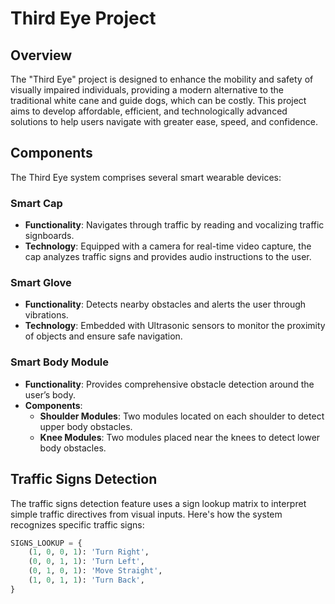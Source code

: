# Third Eye Project

## Overview
The "Third Eye" project is designed to enhance the mobility and safety of visually impaired individuals, providing a modern alternative to the traditional white cane and guide dogs, which can be costly. This project aims to develop affordable, efficient, and technologically advanced solutions to help users navigate with greater ease, speed, and confidence.

## Components
The Third Eye system comprises several smart wearable devices:

### Smart Cap
- **Functionality**: Navigates through traffic by reading and vocalizing traffic signboards.
- **Technology**: Equipped with a camera for real-time video capture, the cap analyzes traffic signs and provides audio instructions to the user.

### Smart Glove
- **Functionality**: Detects nearby obstacles and alerts the user through vibrations.
- **Technology**: Embedded with Ultrasonic sensors to monitor the proximity of objects and ensure safe navigation.

### Smart Body Module
- **Functionality**: Provides comprehensive obstacle detection around the user’s body.
- **Components**:
  - **Shoulder Modules**: Two modules located on each shoulder to detect upper body obstacles.
  - **Knee Modules**: Two modules placed near the knees to detect lower body obstacles.

## Traffic Signs Detection
The traffic signs detection feature uses a sign lookup matrix to interpret simple traffic directives from visual inputs. Here's how the system recognizes specific traffic signs:

```python
SIGNS_LOOKUP = {
    (1, 0, 0, 1): 'Turn Right',
    (0, 0, 1, 1): 'Turn Left',
    (0, 1, 0, 1): 'Move Straight',
    (1, 0, 1, 1): 'Turn Back',
}
